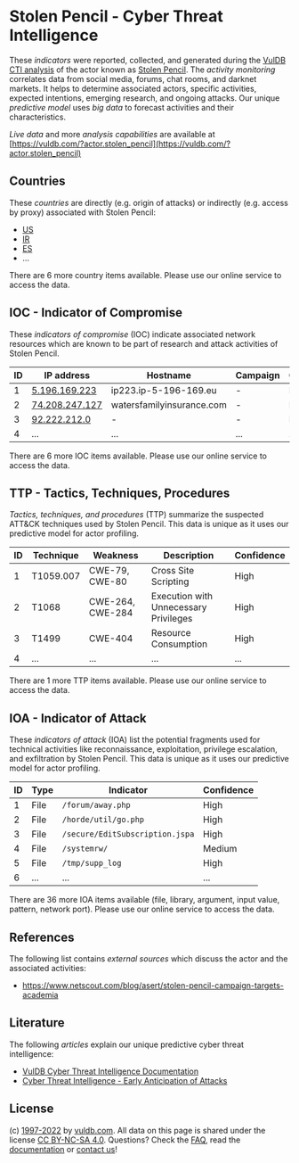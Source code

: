 # Stolen Pencil - Cyber Threat Intelligence

These _indicators_ were reported, collected, and generated during the [VulDB CTI analysis](https://vuldb.com/?kb.cti) of the actor known as [Stolen Pencil](https://vuldb.com/?actor.stolen_pencil). The _activity monitoring_ correlates data from social media, forums, chat rooms, and darknet markets. It helps to determine associated actors, specific activities, expected intentions, emerging research, and ongoing attacks. Our unique _predictive model_ uses _big data_ to forecast activities and their characteristics.

_Live data_ and more _analysis capabilities_ are available at [https://vuldb.com/?actor.stolen_pencil](https://vuldb.com/?actor.stolen_pencil)

## Countries

These _countries_ are directly (e.g. origin of attacks) or indirectly (e.g. access by proxy) associated with Stolen Pencil:

* [US](https://vuldb.com/?country.us)
* [IR](https://vuldb.com/?country.ir)
* [ES](https://vuldb.com/?country.es)
* ...

There are 6 more country items available. Please use our online service to access the data.

## IOC - Indicator of Compromise

These _indicators of compromise_ (IOC) indicate associated network resources which are known to be part of research and attack activities of Stolen Pencil.

ID | IP address | Hostname | Campaign | Confidence
-- | ---------- | -------- | -------- | ----------
1 | [5.196.169.223](https://vuldb.com/?ip.5.196.169.223) | ip223.ip-5-196-169.eu | - | High
2 | [74.208.247.127](https://vuldb.com/?ip.74.208.247.127) | watersfamilyinsurance.com | - | High
3 | [92.222.212.0](https://vuldb.com/?ip.92.222.212.0) | - | - | High
4 | ... | ... | ... | ...

There are 6 more IOC items available. Please use our online service to access the data.

## TTP - Tactics, Techniques, Procedures

_Tactics, techniques, and procedures_ (TTP) summarize the suspected ATT&CK techniques used by Stolen Pencil. This data is unique as it uses our predictive model for actor profiling.

ID | Technique | Weakness | Description | Confidence
-- | --------- | -------- | ----------- | ----------
1 | T1059.007 | CWE-79, CWE-80 | Cross Site Scripting | High
2 | T1068 | CWE-264, CWE-284 | Execution with Unnecessary Privileges | High
3 | T1499 | CWE-404 | Resource Consumption | High
4 | ... | ... | ... | ...

There are 1 more TTP items available. Please use our online service to access the data.

## IOA - Indicator of Attack

These _indicators of attack_ (IOA) list the potential fragments used for technical activities like reconnaissance, exploitation, privilege escalation, and exfiltration by Stolen Pencil. This data is unique as it uses our predictive model for actor profiling.

ID | Type | Indicator | Confidence
-- | ---- | --------- | ----------
1 | File | `/forum/away.php` | High
2 | File | `/horde/util/go.php` | High
3 | File | `/secure/EditSubscription.jspa` | High
4 | File | `/systemrw/` | Medium
5 | File | `/tmp/supp_log` | High
6 | ... | ... | ...

There are 36 more IOA items available (file, library, argument, input value, pattern, network port). Please use our online service to access the data.

## References

The following list contains _external sources_ which discuss the actor and the associated activities:

* https://www.netscout.com/blog/asert/stolen-pencil-campaign-targets-academia

## Literature

The following _articles_ explain our unique predictive cyber threat intelligence:

* [VulDB Cyber Threat Intelligence Documentation](https://vuldb.com/?kb.cti)
* [Cyber Threat Intelligence - Early Anticipation of Attacks](https://www.scip.ch/en/?labs.20201022)

## License

(c) [1997-2022](https://vuldb.com/?kb.changelog) by [vuldb.com](https://vuldb.com/?kb.about). All data on this page is shared under the license [CC BY-NC-SA 4.0](https://creativecommons.org/licenses/by-nc-sa/4.0/). Questions? Check the [FAQ](https://vuldb.com/?kb.faq), read the [documentation](https://vuldb.com/?kb) or [contact us](https://vuldb.com/?contact)!
